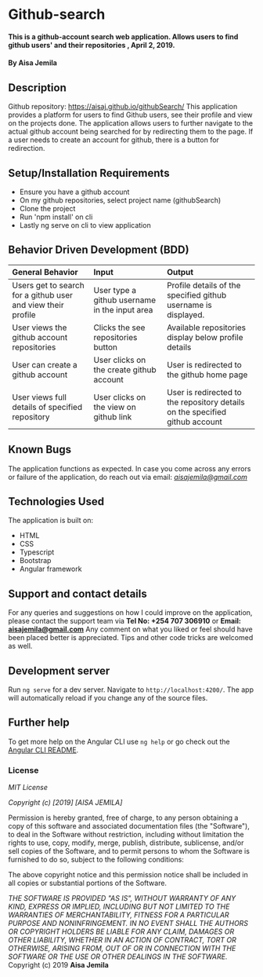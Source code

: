 # Github-search
#### This is a github-account search web application. Allows users to find github users' and their repositories , April 2, 2019.
#### By **Aisa Jemila**
## Description
Github repository: https://aisaj.github.io/githubSearch/
This application provides a platform for users to find Github users, see their profile and view on the projects done. The application allows users to further navigate to the actual github account being searched for by redirecting them to the page. If a user needs to create an account for github, there is a button for redirection. 
## Setup/Installation Requirements
* Ensure you have a github account
* On my github repositories, select project name (githubSearch)
* Clone the project
* Run 'npm install' on cli
* Lastly ng serve on cli to view application
## Behavior Driven Development (BDD)
| General Behavior | Input    | Output   |
| :------------- | :------------- | :------------- |
| Users get to search for a github user and view their profile | User type a github username in the input area      | Profile details of the specified github username is displayed. |
| User views the github account repositories | Clicks the see repositories button | Available repositories display below profile details |
| User can create a github account | User clicks on the create github account | User is redirected to the github home page |
| User views full details of specified repository | User clicks on the view on github link | User is redirected to the repository details on the specified github account |
## Known Bugs
The application functions as expected. In case you come across any errors or failure of the application, do reach out via email: *aisajemila@gmail.com*
## Technologies Used
The application is built on:
* HTML
* CSS
* Typescript
* Bootstrap
* Angular framework
## Support and contact details
For any queries and suggestions on how I could improve on the application, please contact the support team via **Tel No: +254 707 306910** or **Email: aisajemila@gmail.com**
Any comment on what you liked or feel should have been placed better is appreciated. Tips and other code tricks are welcomed as well.
## Development server

Run `ng serve` for a dev server. Navigate to `http://localhost:4200/`. The app will automatically reload if you change any of the source files.


## Further help

To get more help on the Angular CLI use `ng help` or go check out the [Angular CLI README](https://github.com/angular/angular-cli/blob/master/README.md).

### License
*MIT License*

*Copyright (c) [2019] [AISA JEMILA]*

Permission is hereby granted, free of charge, to any person obtaining a copy
of this software and associated documentation files (the "Software"), to deal
in the Software without restriction, including without limitation the rights
to use, copy, modify, merge, publish, distribute, sublicense, and/or sell
copies of the Software, and to permit persons to whom the Software is
furnished to do so, subject to the following conditions:

The above copyright notice and this permission notice shall be included in all
copies or substantial portions of the Software.

*THE SOFTWARE IS PROVIDED "AS IS", WITHOUT WARRANTY OF ANY KIND, EXPRESS OR
IMPLIED, INCLUDING BUT NOT LIMITED TO THE WARRANTIES OF MERCHANTABILITY,
FITNESS FOR A PARTICULAR PURPOSE AND NONINFRINGEMENT. IN NO EVENT SHALL THE
AUTHORS OR COPYRIGHT HOLDERS BE LIABLE FOR ANY CLAIM, DAMAGES OR OTHER
LIABILITY, WHETHER IN AN ACTION OF CONTRACT, TORT OR OTHERWISE, ARISING FROM,
OUT OF OR IN CONNECTION WITH THE SOFTWARE OR THE USE OR OTHER DEALINGS IN THE
SOFTWARE.*
Copyright (c) 2019 **Aisa Jemila**


